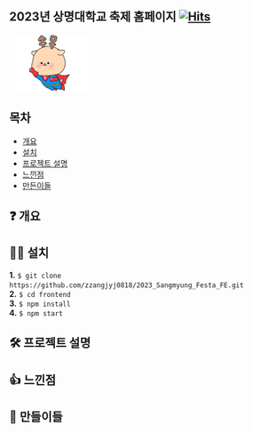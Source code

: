 ## 2023년 상명대학교 축제 홈페이지 [![Hits](https://hits.seeyoufarm.com/api/count/incr/badge.svg?url=https%3A%2F%2Fgithub.com%2Fzzangjyj0818%2F2023_Sangmyung_Festa_FE&count_bg=%2379C83D&title_bg=%23555555&icon=&icon_color=%23E7E7E7&title=hits&edge_flat=false)](https://hits.seeyoufarm.com)
<img src="./frontend/src/assets/common/Logo1.png">


## 목차
  - [개요](#-개요)
  - [설치](#-설치)
  - [프로젝트 설명](#-프로젝트-설명)
  - [느낀점](#-느낀점)
  - [만든이들](#-만들이들)

## ❓ 개요 


## 🙋‍♀️ 설치  
  **1.**  ```
  $ git clone https://github.com/zzangjyj0818/2023_Sangmyung_Festa_FE.git
    ``` <br/>
  **2.** ```$ cd frontend``` <br/>
  **3.** ```$ npm install``` <br/>
  **4.** ```$ npm start```

## 🛠 프로젝트 설명

## 👍 느낀점
   
## 👑 만들이들
